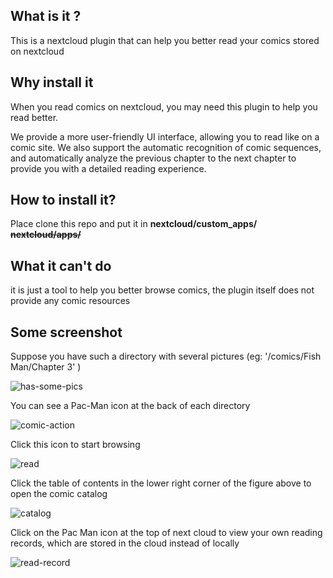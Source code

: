 ## What is it ?

This is a nextcloud plugin that can help you better read your comics stored on nextcloud

## Why install it

When you read comics on nextcloud, you may need this plugin to help you read better.

We provide a more user-friendly UI interface, allowing you to read like on a comic site. We also support the automatic recognition of comic sequences, and automatically analyze the previous chapter to the next chapter to provide you with a detailed reading experience.

## How to install it?

Place clone this repo and put it in **nextcloud/custom_apps/** **~~nextcloud/apps/~~**

## What it can't do

it is just a tool to help you better browse comics, the plugin itself does not provide any comic resources


## Some screenshot

Suppose you have such a directory with several pictures (eg: '/comics/Fish Man/Chapter 3' )

![has-some-pics](https://raw.githubusercontent.com/lixiaofei123/comicmode/master/img/screenshot/has-some-pics.png)

You can see a Pac-Man icon at the back of each directory

![comic-action](https://github.com/lixiaofei123/comicmode/blob/master/img/screenshot/comic-action.png)

Click this icon to start browsing

![read](https://github.com/lixiaofei123/comicmode/blob/master/img/screenshot/read.png)

Click the table of contents in the lower right corner of the figure above to open the comic catalog

![catalog](https://github.com/lixiaofei123/comicmode/blob/master/img/screenshot/catalog.png)

Click on the Pac Man icon at the top of next cloud to view your own reading records, which are stored in the cloud instead of locally

![read-record](https://github.com/lixiaofei123/comicmode/blob/master/img/screenshot/read-record.png)

